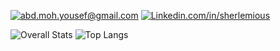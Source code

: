 <a href="mailto:abd.moh.yousef@gmail.com">![abd.moh.yousef@gmail.com](https://img.shields.io/badge/Gmail-D14836?style=for-the-badge&logo=gmail&logoColor=white)</a>
<a href="https://www.linkedin.com/in/sherlemious/">![Linkedin.com/in/sherlemious](https://img.shields.io/badge/LinkedIn-0077B5?style=for-the-badge&logo=linkedin&logoColor=white)</a>

![Overall Stats](https://github-readme-stats.vercel.app/api?username=Sherlemious&count_private=false&show_icons=true&hide=contribs&theme=merko)
![Top Langs](https://github-readme-stats.vercel.app/api/top-langs/?username=sherlemious&layout=compact&exclude_repo=Sherlemious.github.io)

